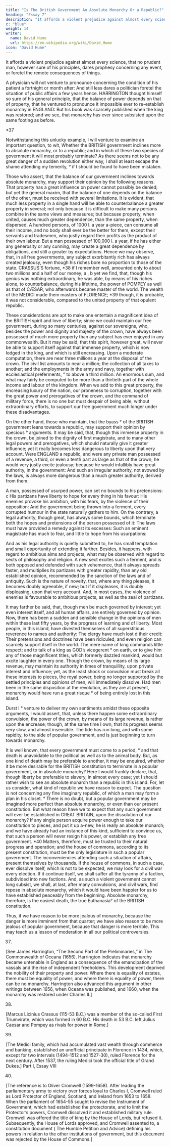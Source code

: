 ```yaml
---
title: "Is The British Government An Absolute Monarchy Or a Republic?"
heading: "Essay 7"
description: "It affords a violent prejudice against almost every science, that no prudent man, however sure of his principles, dares prophesy concerning any event, or foretel the remote consequences of things"
c: "blue"
weight: 14
writer:
  name: David Hume
  url: https://en.wikipedia.org/wiki/David_Hume
icon: "David Hume"
--- 
```



It affords a violent prejudice against almost every science, that no prudent man, however sure of his principles, dares prophesy concerning any event, or foretel the remote consequences of things. 

A physician will not venture to pronounce concerning the condition of his patient a fortnight or month after: And still less dares a politician foretel the situation of public affairs a few years hence. HARRINGTON thought himself so sure of his general principle, that the balance of power depends on that of property, that he ventured to pronounce it impossible ever to re-establish monarchy in ENGLAND: But his book was scarcely published when the king was restored; and we see, that monarchy has ever since subsisted upon the same footing as before.

*37 


Notwithstanding this unlucky example, I will venture to examine an important question, to wit, Whether the BRITISH
government inclines more to absolute monarchy, or to a republic; and in which of these two species of government it will most probably terminate? As there seems not to be any great danger of a sudden revolution either way, I shall at least escape the shame attending my temerity,
° if I should be found to have been mistaken.

Those who assert, that the balance of our government inclines towards absolute monarchy, may support their opinion by the following reasons. That property has a great influence on power cannot possibly be denied; but yet the general maxim,
that the balance of one depends on the balance of the other, must be received with several limitations. It is evident, that much less property in a single hand will be able to counterbalance a greater property in several; not only because it is difficult to make many persons combine in the same views and measures; but because property, when united, causes much greater dependence, than the same property, when dispersed. A hundred persons, of 1000
l. a year a-piece, can consume all their income, and no body shall ever be the better for them, except their servants and tradesmen, who justly regard their profits as the product of their own labour. But a man possessed of 100,000
l. a year, if he has either any generosity or any cunning, may create a great dependence by obligations, and still a greater by expectations. Hence we may observe, that, in all free governments, any subject exorbitantly rich has always created jealousy, even though his riches bore no proportion to those of the state. CRASSUS’S fortune,
*38 if I remember well, amounted only to about two millions and a half of our money;
a 
, 
b yet we find, that, though his genius was nothing extraordinary, he was able, by means of his riches alone, to counterbalance, during his lifetime, the power of POMPEY as well as that of CÆSAR, who afterwards became master of the world. The wealth of the MEDICI made them masters of FLORENCE;
*39 though, it is probable, it was not considerable, compared to the united property of that opulent republic.


These considerations are apt to make one entertain a magnificent idea of the BRITISH spirit and love of liberty; since we could maintain our free government, during so many centuries, against our sovereigns, who, besides the power and dignity and majesty of the crown, have always been possessed of much more property than any subject has ever enjoyed in any commonwealth. But it may be said, that this spirit, however great, will never be able to support itself against that immense property, which is now lodged in the king, and which is still encreasing. Upon a moderate computation, there are near three millions a year at the disposal of the crown. The civil list amounts to near a million; the collection of all taxes to another; and the employments in the army and navy, together with ecclesiastical preferments,
° to above a third million: An enormous sum, and what may fairly be computed to be more than a thirtieth part of the whole income and labour of the kingdom. When we add to this great property, the encreasing luxury of the nation, our proneness to corruption, together with the great power and prerogatives of the crown, and the command of military force, there is no one but must despair of being able, without extraordinary efforts, to support our free government much longer under these disadvantages.


On the other hand, those who maintain, that the byass
° of the BRITISH government leans towards a republic, may support their opinion by specious
° arguments. It may be said, that, though this immense property in the crown, be joined to the dignity of first magistrate, and to many other legal powers and prerogatives, which should naturally give it greater influence; yet it really becomes less dangerous to liberty upon that very account. Were ENGLAND a republic, and were any private man possessed of a revenue, a third, or even a tenth part as large as that of the crown, he would very justly excite jealousy; because he would infallibly have great authority, in the government: And such an irregular authority, not avowed by the laws, is always more dangerous than a much greater authority, derived from them. 

A man, possessed of usurped power, can set no bounds to his pretensions:
c His partizans have liberty to hope for every thing in his favour: His enemies provoke his ambition, with his fears, by the violence of their opposition: And the government being thrown into a ferment, every corrupted humour in the state naturally gathers to him. On the contrary, a legal authority, though great, has always some bounds, which terminate both the hopes and pretensions of the person possessed of it: The laws must have provided a remedy against its excesses: Such an eminent magistrate has much to fear, and little to hope from his usurpations: 

And as his legal authority is quietly submitted to, he has small temptation and small opportunity of extending it farther. Besides, it happens, with regard to ambitious aims and projects, what may be observed with regard to sects of philosophy and religion. A new sect excites such a ferment, and is both opposed and defended with such vehemence, that it always spreads faster, and multiplies its partizans with greater rapidity, than any old established opinion, recommended by the sanction of the laws and of antiquity. Such is the nature of novelty, that, where any thing pleases, it becomes doubly agreeable, if new; but if it displeases, it is doubly displeasing, upon that very account. And, in most cases, the violence of enemies is favourable to ambitious projects, as well as the zeal of partizans.


It may farther be said, that, though men be much governed by interest; yet even interest itself, and all human affairs, are entirely governed by
opinion. Now, there has been a sudden and sensible change in the opinions of men within these last fifty years, by the progress of learning and of liberty. Most people, in this island, have divested themselves of all superstitious reverence to names and authority: The clergy have much lost
d their credit: Their pretensions and doctrines have been ridiculed; and even religion can scarcely support itself in the world. The mere name of
king commands little respect; and to talk of a king as GOD’s vicegerent
° on earth, or to give him any of those magnificent titles, which formerly dazzled mankind, would but excite laughter in every one. Though the crown, by means of its large revenue, may maintain its authority in times of tranquillity, upon private interest and influence; yet, as the least shock or convulsion must break all these interests to pieces, the royal power, being no longer supported by the settled principles and opinions of men, will immediately dissolve. Had men been in the same disposition at the
revolution, as they are at present, monarchy would have run a great risque
° of being entirely lost in this island.


Durst I
° venture to deliver my own sentiments amidst these opposite arguments, I would assert, that, unless there happen some extraordinary convulsion, the power of the crown, by means of its large revenue, is rather upon the encrease; though, at the same time I own, that its progress seems very slow, and almost insensible. The tide has run long, and with some rapidity, to the side of popular government, and is just beginning to turn towards monarchy.


It is well known, that every government must come to a period,
° and that death is unavoidable to the political as well as to the animal body. But, as one kind of death may be preferable to another, it may be enquired, whether it be more desirable for the BRITISH constitution to terminate in a popular government, or in absolute monarchy? Here I would frankly declare, that, though liberty be preferable to slavery, in almost every case; yet I should rather wish to see an absolute monarch than a republic in this island. For, let us consider, what kind of republic we have reason to expect. The question is not concerning any fine imaginary republic, of which a man may form a plan in his closet.
° There is no doubt, but a popular government may be imagined more perfect than absolute monarchy, or even than our present constitution. But what reason have we to expect that any such government will ever be established in GREAT BRITAIN, upon the dissolution of our monarchy? If any single person acquire power enough to take our constitution to pieces, and put it up a-new, he is really an absolute monarch; and we have already had an instance of this kind, sufficient to convince us, that such a person will never resign his power, or establish any free government.
*40 Matters, therefore, must be trusted to their natural progress and operation; and the house of commons, according to its present constitution, must be the only legislature in such a popular government. The inconveniencies attending such a situation of affairs, present themselves by thousands. If the house of commons, in such a case, ever dissolve itself, which is not to be expected, we may look for a civil war every election. If it continue itself, we shall suffer all the tyranny of a faction, subdivided into new factions. And, as such a violent government cannot long subsist, we shall, at last, after many convulsions, and civil wars, find repose in absolute monarchy, which it would have been happier for us to have established peaceably from the beginning. Absolute monarchy, therefore, is the easiest death, the true
Euthanasia° of the BRITISH constitution.


Thus, if we have reason to be more jealous of monarchy, because the danger is more imminent from that quarter; we have also reason to be more jealous of popular government, because that danger is more terrible. This may teach us a lesson of moderation in all our political controversies.


37.
[See James Harrington, “The Second Part of the Preliminaries,” in
The Commonwealth of Oceana (1656). Harrington indicates that monarchy became untenable in England as a consequence of the emancipation of the vassals and the rise of independent freeholders. This development deprived the nobility of their property and power. Where there is equality of estates, there must be equality of power; and where there is equality of power, there can be no monarchy. Harrington also advanced this argument in other writings between 1656, when
Oceana was published, and 1660, when the monarchy was restored under Charles II.]

38.
[Marcus Licinius Crassus (115-53 B.C.) was a member of the so-called First Triumvirate, which was formed in 60 B.C. His death in 53 B.C. left Julius Caesar and Pompey as rivals for power in Rome.]

39.
[The Medici family, which had accumulated vast wealth through commerce and banking, established an unofficial principate in Florence in 1434, which, except for two intervals (1494-1512 and 1527-30), ruled Florence for the next century. After 1537, the ruling Medici took the official title of Grand Dukes.]
Part I, Essay VIII


40.
[The reference is to Oliver Cromwell (1599-1658). After leading the parliamentary army to victory over forces loyal to Charles I, Cromwell ruled as Lord Protector of England, Scotland, and Ireland from 1653 to 1658. When the parliament of 1654-55 sought to revise the Instrument of Government, which had established the protectorate, and to limit the Protector’s powers, Cromwell dissolved it and established military rule. Cromwell was offered the title of king by the House of Lords, but refused it. Subsequently, the House of Lords approved, and Cromwell assented to, a constitution document (
The Humble Petition and Advice) defining his powers in relation to the other institutions of government, but this document was rejected by the House of Commons.]